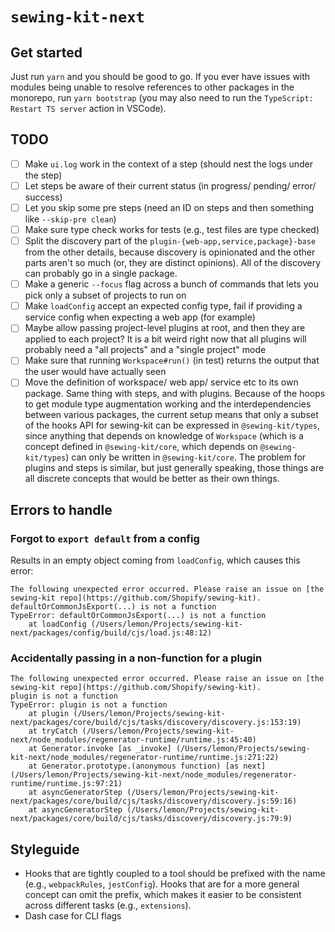 # `sewing-kit-next`

## Get started

Just run `yarn` and you should be good to go. If you ever have issues with modules being unable to resolve references to other packages in the monorepo, run `yarn bootstrap` (you may also need to run the `TypeScript: Restart TS server` action in VSCode).

## TODO

- [ ] Make `ui.log` work in the context of a step (should nest the logs under the step)
- [ ] Let steps be aware of their current status (in progress/ pending/ error/ success)
- [ ] Let you skip some pre steps (need an ID on steps and then something like `--skip-pre clean`)
- [ ] Make sure type check works for tests (e.g., test files are type checked)
- [ ] Split the discovery part of the `plugin-{web-app,service,package}-base` from the other details, because discovery is opinionated and the other parts aren't so much (or, they are distinct opinions). All of the discovery can probably go in a single package.
- [ ] Make a generic `--focus` flag across a bunch of commands that lets you pick only a subset of projects to run on
- [ ] Make `loadConfig` accept an expected config type, fail if providing a service config when expecting a web app (for example)
- [ ] Maybe allow passing project-level plugins at root, and then they are applied to each project? It is a bit weird right now that all plugins will probably need a "all projects" and a "single project" mode
- [ ] Make sure that running `Workspace#run()` (in test) returns the output that the user would have actually seen
- [ ] Move the definition of workspace/ web app/ service etc to its own package. Same thing with steps, and with plugins. Because of the hoops to get module type augmentation working and the interdependencies between various packages, the current setup means that only a subset of the hooks API for sewing-kit can be expressed in `@sewing-kit/types`, since anything that depends on knowledge of `Workspace` (which is a concept defined in `@sewing-kit/core`, which depends on `@sewing-kit/types`) can only be written in `@sewing-kit/core`. The problem for plugins and steps is similar, but just generally speaking, those things are all discrete concepts that would be better as their own things.

## Errors to handle

### Forgot to `export default` from a config

Results in an empty object coming from `loadConfig`, which causes this error:

```
The following unexpected error occurred. Please raise an issue on [the sewing-kit repo](https://github.com/Shopify/sewing-kit).
defaultOrCommonJsExport(...) is not a function
TypeError: defaultOrCommonJsExport(...) is not a function
    at loadConfig (/Users/lemon/Projects/sewing-kit-next/packages/config/build/cjs/load.js:48:12)
```

### Accidentally passing in a non-function for a plugin

```
The following unexpected error occurred. Please raise an issue on [the sewing-kit repo](https://github.com/Shopify/sewing-kit).
plugin is not a function
TypeError: plugin is not a function
    at plugin (/Users/lemon/Projects/sewing-kit-next/packages/core/build/cjs/tasks/discovery/discovery.js:153:19)
    at tryCatch (/Users/lemon/Projects/sewing-kit-next/node_modules/regenerator-runtime/runtime.js:45:40)
    at Generator.invoke [as _invoke] (/Users/lemon/Projects/sewing-kit-next/node_modules/regenerator-runtime/runtime.js:271:22)
    at Generator.prototype.(anonymous function) [as next] (/Users/lemon/Projects/sewing-kit-next/node_modules/regenerator-runtime/runtime.js:97:21)
    at asyncGeneratorStep (/Users/lemon/Projects/sewing-kit-next/packages/core/build/cjs/tasks/discovery/discovery.js:59:16)
    at asyncGeneratorStep (/Users/lemon/Projects/sewing-kit-next/packages/core/build/cjs/tasks/discovery/discovery.js:79:9)
```

## Styleguide

- Hooks that are tightly coupled to a tool should be prefixed with the name (e.g., `webpackRules`, `jestConfig`). Hooks that are for a more general concept can omit the prefix, which makes it easier to be consistent across different tasks (e.g., `extensions`).
- Dash case for CLI flags
